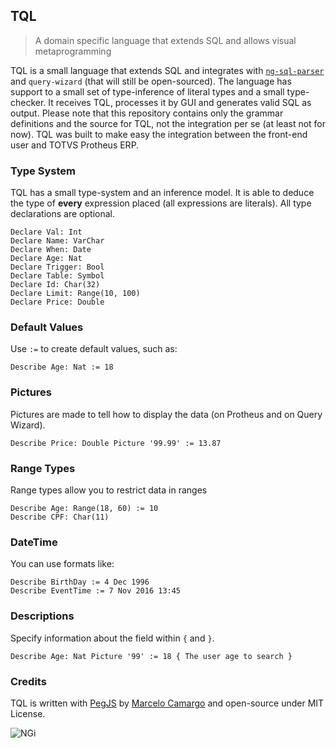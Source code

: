 ## TQL

> A domain specific language that extends SQL and allows visual metaprogramming

TQL is a small language that extends SQL and integrates with [`ng-sql-parser`](https://github.com/nginformatica/ng-sql-parser) and `query-wizard` (that will still be open-sourced). The language has support to a small set of type-inference of literal types and a small type-checker. It receives TQL, processes it by GUI and generates valid SQL as output. Please note that this repository contains only the grammar definitions and the source for TQL, not the integration per se (at least not for now). TQL was built to make easy the integration between the front-end user and TOTVS Protheus ERP.

### Type System

TQL has a small type-system and an inference model. It is able to deduce the type of **every** expression placed (all expressions are literals). All type declarations are optional.

```cobol
Declare Val: Int
Declare Name: VarChar
Declare When: Date
Declare Age: Nat
Declare Trigger: Bool
Declare Table: Symbol
Declare Id: Char(32)
Declare Limit: Range(10, 100)
Declare Price: Double
```

### Default Values

Use `:=` to create default values, such as:

```cobol
Describe Age: Nat := 18
```

### Pictures

Pictures are made to tell how to display the data (on Protheus and on Query Wizard).

```cobol
Describe Price: Double Picture '99.99' := 13.87
```

### Range Types

Range types allow you to restrict data in ranges

```cobol
Describe Age: Range(18, 60) := 10
Describe CPF: Char(11)
```

### DateTime

You can use formats like:

```cobol
Describe BirthDay := 4 Dec 1996
Describe EventTime := 7 Nov 2016 13:45
```

### Descriptions

Specify information about the field within `{` and `}`.

```cobol
Describe Age: Nat Picture '99' := 18 { The user age to search }
```

### Credits

TQL is written with [PegJS](http://pegjs.org/) by [Marcelo Camargo](https://github.com/haskellcamargo) and open-source under MIT License.

![NGi](https://avatars1.githubusercontent.com/u/21263692?v=3&s=200)
